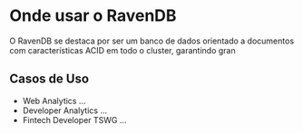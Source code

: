 # Onde usar o RavenDB
O RavenDB se destaca por ser um banco de dados orientado a documentos com características ACID em todo o cluster, garantindo gran

## Casos de Uso
- Web Analytics
...
- Developer Analytics
...
- Fintech Developer TSWG
...
<!--stackedit_data:
eyJoaXN0b3J5IjpbMjc5NzE0MTA5LC0xOTU4NDQ1MTgzXX0=
-->